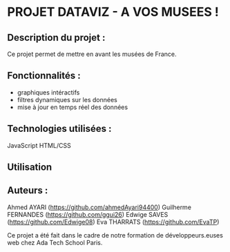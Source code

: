 # PROJET DATAVIZ - A VOS MUSEES !

## Description du projet : 

Ce projet permet de mettre en avant les musées de France.


## Fonctionnalités :

- graphiques intéractifs
- filtres dynamiques sur les données
- mise à jour en temps réel des données

## Technologies utilisées : 

JavaScript
HTML/CSS


## Utilisation


## Auteurs : 

Ahmed AYARI (https://github.com/ahmedAyari94400)
Guilherme FERNANDES (https://github.com/ggui26)
Edwige SAVES (https://github.com/Edwige08)
Eva THARRATS (https://github.com/EvaTP)

Ce projet a été fait dans le cadre de notre formation de développeurs.euses web chez Ada Tech School Paris.